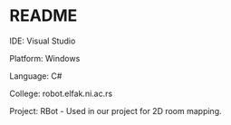 # README

IDE: Visual Studio

Platform: Windows

Language: C#

College: robot.elfak.ni.ac.rs

Project: RBot - Used in our project for 2D room mapping.